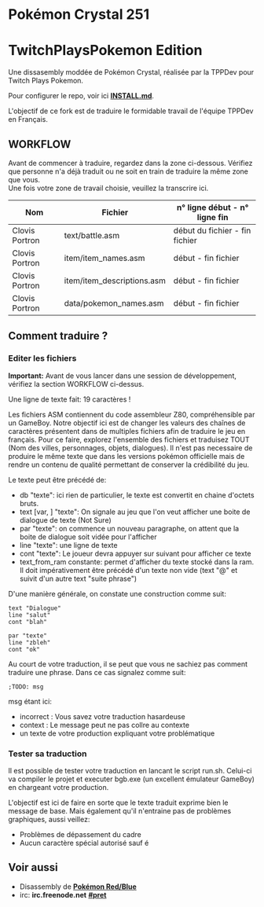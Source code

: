 # Pokémon Crystal 251
# TwitchPlaysPokemon Edition

Une dissasembly moddée de Pokémon Crystal, réalisée par la TPPDev pour Twitch Plays Pokemon. 

Pour configurer le repo, voir ici [**INSTALL.md**](INSTALL.md).

L'objectif de ce fork est de traduire le formidable travail de l'équipe TPPDev en Français. 


## WORKFLOW 

Avant de commencer à traduire, regardez dans la zone ci-dessous. Vérifiez que personne n'a déjà traduit ou ne soit en train de traduire la même zone que vous.  
Une fois votre zone de travail choisie, veuillez la transcrire ici.

| Nom            | Fichier         | n° ligne début - n° ligne fin |
|----------------|-----------------|-------------------------------|
| Clovis Portron |text/battle.asm | début du fichier - fin fichier |
| Clovis Portron |item/item_names.asm | début - fin fichier |
| Clovis Portron |item/item_descriptions.asm | début - fin fichier |
| Clovis Portron |data/pokemon_names.asm | début - fin fichier |


## Comment traduire ? 

### Editer les fichiers

**Important:** Avant de vous lancer dans une session de développement, vérifiez la section WORKFLOW ci-dessus.

Une ligne de texte fait: 19 caractères !

Les fichiers ASM contiennent du code assembleur Z80, compréhensible par un GameBoy. Notre objectif ici est de changer les valeurs des chaînes de caractères présentent dans de multiples fichiers 
afin de traduire le jeu en français. Pour ce faire, explorez l'ensemble des fichiers et traduisez TOUT (Nom des villes, personnages, objets, dialogues). Il n'est pas necessaire de 
produire le même texte que dans les versions pokémon officielle mais de rendre un contenu de qualité permettant de conserver la crédibilité du jeu. 

Le texte peut être précédé de: 

* db "texte": ici rien de particulier, le texte est convertit en chaine d'octets bruts. 
* text [var, ] "texte": On signale au jeu que l'on veut afficher une boite de dialogue de texte (Not Sure)
* par "texte": on commence un nouveau paragraphe, on attent que la boite de dialogue soit vidée pour l'afficher 
* line "texte": une ligne de texte 
* cont "texte": Le joueur devra appuyer sur suivant pour afficher ce texte
* text_from_ram constante: permet d'afficher du texte stocké dans la ram. Il doit impérativement être précédé d'un texte non vide (text "@" et suivit d'un autre text "suite phrase")

D'une manière générale, on constate une construction comme suit: 

    text "Dialogue"
    line "salut"
    cont "blah"

    par "texte"
    line "zbleh"
    cont "ok"

Au court de votre traduction, il se peut que vous ne sachiez pas comment traduire une phrase. Dans ce cas signalez comme suit: 

    ;TODO: msg

msg étant ici: 

* incorrect :  Vous savez votre traduction hasardeuse
* context : Le message peut ne pas collre au contexte 
* un texte de votre production expliquant votre problématique 

### Tester sa traduction

Il est possible de tester votre traduction en lancant le script run.sh. Celui-ci va compiler le projet et executer bgb.exe (un excellent émulateur GameBoy) en chargeant votre production.

L'objectif est ici de faire en sorte que le texte traduit exprime bien le message de base. Mais également qu'il n'entraine pas de problèmes graphiques, aussi veillez: 

* Problèmes de dépassement du cadre
* Aucun caractère spécial autorisé sauf é

## Voir aussi

* Disassembly de [**Pokémon Red/Blue**][pokered]
* irc: **irc.freenode.net** [**#pret**][irc]

[pokered]: https://github.com/iimarckus/pokered
[irc]: https://kiwiirc.com/client/irc.freenode.net/?#pret
